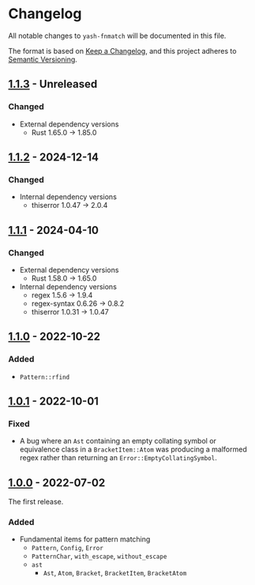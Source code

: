 # Changelog

All notable changes to `yash-fnmatch` will be documented in this file.

The format is based on [Keep a Changelog](https://keepachangelog.com/en/1.1.0/),
and this project adheres to [Semantic Versioning](https://semver.org/spec/v2.0.0.html).

## [1.1.3] - Unreleased

### Changed

- External dependency versions
    - Rust 1.65.0 → 1.85.0

## [1.1.2] - 2024-12-14

### Changed

- Internal dependency versions
    - thiserror 1.0.47 → 2.0.4

## [1.1.1] - 2024-04-10

### Changed

- External dependency versions
    - Rust 1.58.0 → 1.65.0
- Internal dependency versions
    - regex 1.5.6 → 1.9.4
    - regex-syntax 0.6.26 → 0.8.2
    - thiserror 1.0.31 → 1.0.47

## [1.1.0] - 2022-10-22

### Added

- `Pattern::rfind`

## [1.0.1] - 2022-10-01

### Fixed

- A bug where an `Ast` containing an empty collating symbol or equivalence class
  in a `BracketItem::Atom` was producing a malformed regex rather than returning
  an `Error::EmptyCollatingSymbol`.

## [1.0.0] - 2022-07-02

The first release.

### Added

- Fundamental items for pattern matching
    - `Pattern`, `Config`, `Error`
    - `PatternChar`, `with_escape`, `without_escape`
    - `ast`
        - `Ast`, `Atom`, `Bracket`, `BracketItem`, `BracketAtom`

[1.1.3]: https://github.com/magicant/yash-rs/releases/tag/yash-fnmatch-1.1.3
[1.1.2]: https://github.com/magicant/yash-rs/releases/tag/yash-fnmatch-1.1.2
[1.1.1]: https://github.com/magicant/yash-rs/releases/tag/yash-fnmatch-1.1.1
[1.1.0]: https://github.com/magicant/yash-rs/releases/tag/yash-fnmatch-1.1.0
[1.0.1]: https://github.com/magicant/yash-rs/releases/tag/yash-fnmatch-1.0.1
[1.0.0]: https://github.com/magicant/yash-rs/releases/tag/yash-fnmatch-1.0.0
